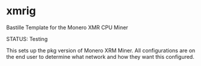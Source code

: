 # xmrig
Bastille Template for the Monero XMR CPU Miner

 STATUS:  Testing


This sets up the pkg version of Monero XRM Miner.  All configurations are on the end
user to determine what network and how they want this configured.


